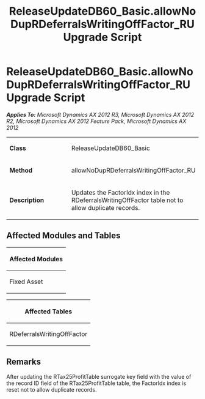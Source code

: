 ﻿---
title: ReleaseUpdateDB60_Basic.allowNoDupRDeferralsWritingOffFactor_RU Upgrade Script
TOCTitle: ReleaseUpdateDB60_Basic.allowNoDupRDeferralsWritingOffFactor_RU Upgrade Script
ms:assetid: 0f56e810-f4f1-8762-ad17-2c494c87add9
ms:mtpsurl: https://msdn.microsoft.com/en-us/library/JJ735756(v=AX.60)
ms:contentKeyID: 49706657
ms.date: 05/18/2015
mtps_version: v=AX.60
---

# ReleaseUpdateDB60\_Basic.allowNoDupRDeferralsWritingOffFactor\_RU Upgrade Script 


_**Applies To:** Microsoft Dynamics AX 2012 R3, Microsoft Dynamics AX 2012 R2, Microsoft Dynamics AX 2012 Feature Pack, Microsoft Dynamics AX 2012_

<table>
<colgroup>
<col style="width: 50%" />
<col style="width: 50%" />
</colgroup>
<tbody>
<tr class="odd">
<td><p><strong>Class</strong></p></td>
<td><p>ReleaseUpdateDB60_Basic</p></td>
</tr>
<tr class="even">
<td><p><strong>Method</strong></p></td>
<td><p>allowNoDupRDeferralsWritingOffFactor_RU</p></td>
</tr>
<tr class="odd">
<td><p><strong>Description</strong></p></td>
<td><p>Updates the FactorIdx index in the RDeferralsWritingOffFactor table not to allow duplicate records.</p></td>
</tr>
</tbody>
</table>


## Affected Modules and Tables

<table>
<colgroup>
<col style="width: 100%" />
</colgroup>
<thead>
<tr class="header">
<th><p>Affected Modules</p></th>
</tr>
</thead>
<tbody>
<tr class="odd">
<td><p>Fixed Asset</p></td>
</tr>
</tbody>
</table>


<table>
<colgroup>
<col style="width: 100%" />
</colgroup>
<thead>
<tr class="header">
<th><p>Affected Tables</p></th>
</tr>
</thead>
<tbody>
<tr class="odd">
<td><p>RDeferralsWritingOffFactor</p></td>
</tr>
</tbody>
</table>


## Remarks

After updating the RTax25ProfitTable surrogate key field with the value of the record ID field of the RTax25ProfitTable table, the FactorIdx index is reset not to allow duplicate records.

  


